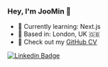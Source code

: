 ### Hey, I'm JooMin 👋

- 🌱 Currently learning: Next.js
- 📍 Based in: London, UK 🇬🇧
- 📄 Check out my [GitHub CV](https://github.com/jooomin/CV)

[![Linkedin Badge](https://img.shields.io/badge/LinkedIn-JooMin%20Choi-blue?style=social&logo=linked)](https://www.linkedin.com/in/joomin-choi-b42933152/)


<!--
**jooomin/jooomin** is a ✨ _special_ ✨ repository because its `README.md` (this file) appears on your GitHub profile.

Here are some ideas to get you started:

- 🔭 I’m currently working on ...
- 🌱 I’m currently learning ...
- 👯 I’m looking to collaborate on ...
- 🤔 I’m looking for help with ...
- 💬 Ask me about ...
- 📫 How to reach me: ...
- 😄 Pronouns: ...
- ⚡ Fun fact: ...
-->
